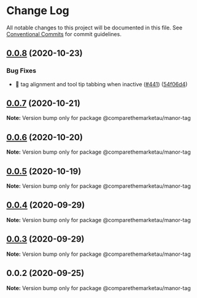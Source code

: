 # Change Log

All notable changes to this project will be documented in this file.
See [Conventional Commits](https://conventionalcommits.org) for commit guidelines.

## [0.0.8](https://github.com/comparethemarketau/manor-react/compare/@comparethemarketau/manor-tag@0.0.7...@comparethemarketau/manor-tag@0.0.8) (2020-10-23)


### Bug Fixes

* 🐛 tag alignment and tool tip tabbing when inactive ([#441](https://github.com/comparethemarketau/manor-react/issues/441)) ([54f06d4](https://github.com/comparethemarketau/manor-react/commit/54f06d4454c5c66243bcdabeaf316fdd3d6b0211))





## [0.0.7](https://github.com/comparethemarketau/manor-react/compare/@comparethemarketau/manor-tag@0.0.6...@comparethemarketau/manor-tag@0.0.7) (2020-10-21)

**Note:** Version bump only for package @comparethemarketau/manor-tag





## [0.0.6](https://github.com/comparethemarketau/manor-react/compare/@comparethemarketau/manor-tag@0.0.5...@comparethemarketau/manor-tag@0.0.6) (2020-10-20)

**Note:** Version bump only for package @comparethemarketau/manor-tag





## [0.0.5](https://github.com/comparethemarketau/manor-react/compare/@comparethemarketau/manor-tag@0.0.4...@comparethemarketau/manor-tag@0.0.5) (2020-10-19)

**Note:** Version bump only for package @comparethemarketau/manor-tag





## [0.0.4](https://github.com/comparethemarketau/manor-react/compare/@comparethemarketau/manor-tag@0.0.3...@comparethemarketau/manor-tag@0.0.4) (2020-09-29)

**Note:** Version bump only for package @comparethemarketau/manor-tag





## [0.0.3](https://github.com/comparethemarketau/manor-react/compare/@comparethemarketau/manor-tag@0.0.2...@comparethemarketau/manor-tag@0.0.3) (2020-09-29)

**Note:** Version bump only for package @comparethemarketau/manor-tag





## 0.0.2 (2020-09-25)

**Note:** Version bump only for package @comparethemarketau/manor-tag
